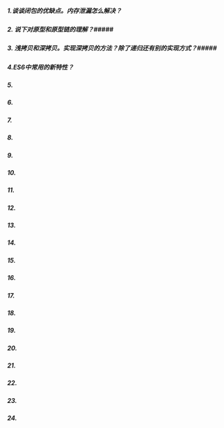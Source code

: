 ##### 1.谈谈闭包的优缺点。内存泄漏怎么解决？ #####
##### 2. 说下对原型和原型链的理解？#####
##### 3. 浅拷贝和深拷贝。实现深拷贝的方法？除了递归还有别的实现方式？#####
##### 4.ES6中常用的新特性？ #####
##### 5. #####
##### 6. #####
##### 7. #####
##### 8. #####
##### 9. #####
##### 10. #####
##### 11. #####
##### 12. #####
##### 13. #####
##### 14. #####
##### 15. #####
##### 16. #####
##### 17. #####
##### 18. #####
##### 19. #####
##### 20. #####
##### 21. #####
##### 22. #####
##### 23. #####
##### 24. #####